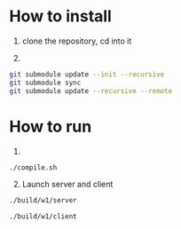 # How to install

1) clone the repository, cd into it

2)
```bash
git submodule update --init --recursive
git submodule sync
git submodule update --recursive --remote
```

# How to run

1)
```bash
./compile.sh
```

2) Launch server and client

```bash
./build/w1/server
```

```bash
./build/w1/client
```
